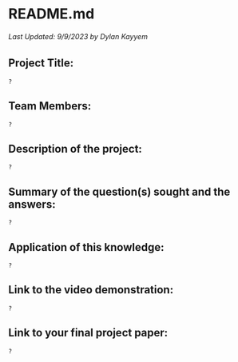 # README.md
###### Last Updated: 9/9/2023 by Dylan Kayyem

## Project Title:

	?
	
## Team Members:

	?

## Description of the project:

	?

## Summary of the question(s) sought and the answers:

	?

## Application of this knowledge:

	?
	
## Link to the video demonstration:

	?
	
## Link to your final project paper:

	?